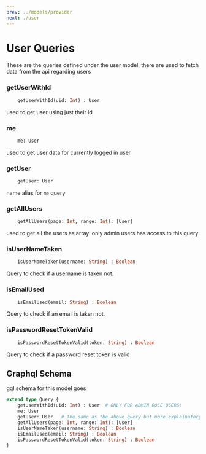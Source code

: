 ```yaml
---
prev: ../models/provider
next: ./user
---
```


# User Queries
These are the queries defined under the user model, there are used to fetch data from the api regarding users

### getUserWithId
```graphql
    getUserWithId(uid: Int) : User
```
used to get user using just their id

### me
```graphql
    me: User
```
used to get user data for currently logged in user

### getUser
```graphql
    getUser: User
```
name alias for `me` query

### getAllUsers
```graphql
    getAllUsers(page: Int, range: Int): [User]
```
used to get all the users as array. only admin users has access to this query

### isUserNameTaken
```graphql
    isUserNameTaken(username: String) : Boolean
```
Query to check if a username is taken not.

### isEmailUsed
```graphql
    isEmailUsed(email: String) : Boolean
```
Query to check if an email is taken not.

### isPasswordResetTokenValid
```graphql
    isPasswordResetTokenValid(token: String) : Boolean
```
Query to check if a password reset token is valid

## Graphql Schema
gql schema for this model goes 
```graphql
extend type Query {
    getUserWithId(uid: Int) : User  # ONLY FOR ADMIN ROLE USERS!
    me: User
    getUser: User   # The same as the above query but more explainatory naming
    getAllUsers(page: Int, range: Int): [User]
    isUserNameTaken(username: String) : Boolean
    isEmailUsed(email: String) : Boolean
    isPasswordResetTokenValid(token: String) : Boolean
}
```
